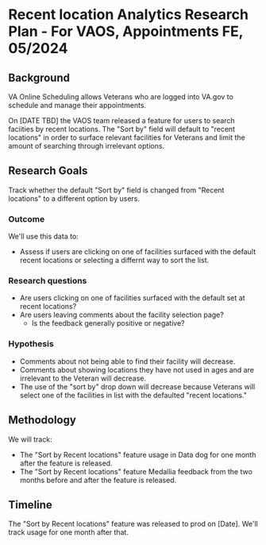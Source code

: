 # Recent location Analytics Research Plan - For VAOS, Appointments FE, 05/2024

## Background
VA Online Scheduling allows Veterans who are logged into VA.gov to schedule and manage their appointments.

On [DATE TBD] the VAOS team released a feature for users to search faciities by recent locations. The "Sort by" field will default to "recent locations" in order to surface relevant facilities for Veterans and limit the amount of searching through irrelevant options.  

## Research Goals	
Track whether the default "Sort by" field is changed from "Recent locations" to a different option by users. 

### Outcome
We'll use this data to: 
- Assess if users are clicking on one of facilities surfaced with the default recent locations or selecting a differnt way to sort the list. 


### Research questions
- Are users clicking on one of facilities surfaced with the default set at recent locations?
- Are users leaving comments about the facility selection page?
    - Is the feedback generally positive or negative?

### Hypothesis
- Comments about not being able to find their facility will decrease. 
- Comments about showing locations they have not used in ages and are irrelevant to the Veteran will decrease. 
- The use of the "sort by" drop down will decrease because Veterans will select one of the facilities in list with the defaulted "recent locations."

## Methodology	
We will track: 
- The "Sort by Recent locations" feature usage in Data dog for one month after the feature is released.
- The "Sort by Recent locations" feature Medallia feedback from the two months before and after the feature is released.

## Timeline
The "Sort by Recent locations" feature was released to prod on [Date]. We'll track usage for one month after that.
